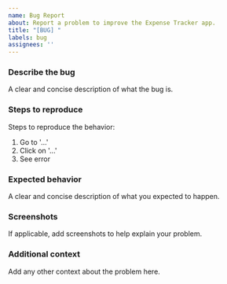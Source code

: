 ```yaml
---
name: Bug Report
about: Report a problem to improve the Expense Tracker app.
title: "[BUG] "
labels: bug
assignees: ''
---
```


### Describe the bug
A clear and concise description of what the bug is.

### Steps to reproduce
Steps to reproduce the behavior:
1. Go to '...'
2. Click on '...'
3. See error

### Expected behavior
A clear and concise description of what you expected to happen.

### Screenshots
If applicable, add screenshots to help explain your problem.

### Additional context
Add any other context about the problem here.
